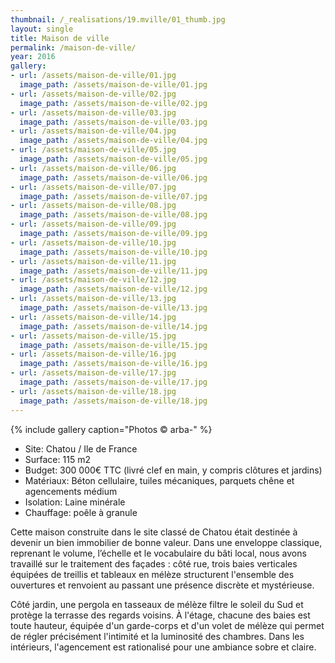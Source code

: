 ```yaml
---
thumbnail: /_realisations/19.mville/01_thumb.jpg
layout: single
title: Maison de ville
permalink: /maison-de-ville/
year: 2016
gallery:
- url: /assets/maison-de-ville/01.jpg
  image_path: /assets/maison-de-ville/01.jpg
- url: /assets/maison-de-ville/02.jpg
  image_path: /assets/maison-de-ville/02.jpg
- url: /assets/maison-de-ville/03.jpg
  image_path: /assets/maison-de-ville/03.jpg
- url: /assets/maison-de-ville/04.jpg
  image_path: /assets/maison-de-ville/04.jpg
- url: /assets/maison-de-ville/05.jpg
  image_path: /assets/maison-de-ville/05.jpg
- url: /assets/maison-de-ville/06.jpg
  image_path: /assets/maison-de-ville/06.jpg
- url: /assets/maison-de-ville/07.jpg
  image_path: /assets/maison-de-ville/07.jpg
- url: /assets/maison-de-ville/08.jpg
  image_path: /assets/maison-de-ville/08.jpg
- url: /assets/maison-de-ville/09.jpg
  image_path: /assets/maison-de-ville/09.jpg
- url: /assets/maison-de-ville/10.jpg
  image_path: /assets/maison-de-ville/10.jpg
- url: /assets/maison-de-ville/11.jpg
  image_path: /assets/maison-de-ville/11.jpg
- url: /assets/maison-de-ville/12.jpg
  image_path: /assets/maison-de-ville/12.jpg
- url: /assets/maison-de-ville/13.jpg
  image_path: /assets/maison-de-ville/13.jpg
- url: /assets/maison-de-ville/14.jpg
  image_path: /assets/maison-de-ville/14.jpg
- url: /assets/maison-de-ville/15.jpg
  image_path: /assets/maison-de-ville/15.jpg
- url: /assets/maison-de-ville/16.jpg
  image_path: /assets/maison-de-ville/16.jpg
- url: /assets/maison-de-ville/17.jpg
  image_path: /assets/maison-de-ville/17.jpg
- url: /assets/maison-de-ville/18.jpg
  image_path: /assets/maison-de-ville/18.jpg
---
```



{% include gallery caption="Photos © arba-" %}

  * Site: Chatou / Ile de France
  * Surface: 115 m2
  * Budget: 300 000€ TTC (livré clef en main, y compris clôtures et jardins)
  * Matériaux: Béton cellulaire, tuiles mécaniques, parquets chêne et agencements médium
  * Isolation: Laine minérale
  * Chauffage: poêle à granule

 Cette maison construite dans le site classé de Chatou était destinée à devenir un bien immobilier de bonne valeur.
Dans une enveloppe classique, reprenant le volume, l’échelle et le vocabulaire du bâti local, nous avons travaillé sur le traitement des façades : côté rue, trois baies verticales équipées de treillis et tableaux en mélèze structurent l'ensemble des ouvertures et renvoient au passant une présence discrète et mystérieuse.

Côté jardin, une pergola en tasseaux de mélèze filtre le soleil du Sud et protège la terrasse des regards voisins.
À l'étage, chacune des baies est toute hauteur, équipée d'un garde-corps et d'un volet de mélèze qui permet de régler précisément l'intimité et la luminosité des chambres.
Dans les intérieurs, l'agencement est rationalisé pour une ambiance sobre et claire.